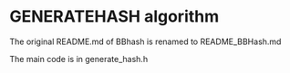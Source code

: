 # GENERATEHASH algorithm
The original README.md of BBhash is renamed to README_BBHash.md

The main code is in generate_hash.h



